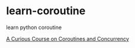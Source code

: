# learn-coroutine
learn python coroutine

[A Curious Course on Coroutines and Concurrency](./a_curious_course_on_coroutines_and_concurrency/README.md)